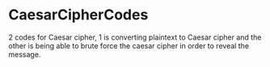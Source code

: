 # CaesarCipherCodes
2 codes for Caesar cipher, 1 is converting plaintext to Caesar cipher and the other is being able to brute force the caesar cipher in order to reveal the message.
